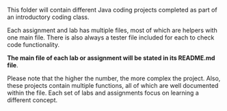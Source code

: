 This folder will contain different Java coding projects completed as part of an introductory coding class.

Each assignment and lab has multiple files, most of which are helpers with one main file. There is also always a tester file included for each to check code functionality.

**The main file of each lab or assignment will be stated in its README.md file**.

Please note that the higher the number, the more complex the project. Also, these projects contain multiple functions, all of which are well documented within the file. Each set of labs and assignments focus on learning a different concept.
